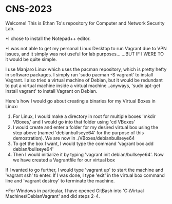 # CNS-2023

Welcome! This is Ethan To's repository for Computer and Network Security Lab.


*I chose to install the Notepad++ editor.

*I was not able to get my personal Linux Desktop to run Vagrant due to VPN issues, and it simply was not useful for lab purposes...
...BUT IF I WERE TO it would be quite simple.

I use Manjaro Linux which uses the pacman repository, which is pretty hefty in software packages. I simply ran 'sudo pacman -S vagrant' to install Vagrant.
I also tried a virtual machine of Debian, but it would be redundant to put a virtual machine inside a virtual machine...anyways, 'sudo apt-get install vagrant' to install Vagrant on Debian.

Here's how I would go about creating a binaries for my Virtual Boxes in Linux:
1) For Linux, I would make a directory in root for multiple boxes 'mkdir VBoxes,' and I would go into that folder using 'cd VBoxes'
2) I would create and enter a folder for my desired virtual box using the step above (named 'debianbullseye64' for the purpose of this demostration). We are now in ./VBoxes/debianbullseye64
3) To get the box I want, I would type the command 'vagrant box add debian/bullseye64'
4) Then I would initialize it by typing 'vagrant init debian/bullseye64'. Now we have created a Vagrantfile for our virtual box

If I wanted to go further, I would type 'vagrant up' to start the machine and 'vagrant ssh' to enter. If I was done, I type 'exit' in the virtual box command line and 'vagrant destroy' to terminate the machine.

*For Windows in particular, I have opened GitBash into 'C:\Virtual Machines\DebianVagrant' and did steps 2-4.
